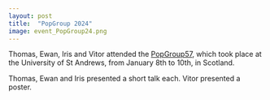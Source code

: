 ```yaml
---
layout: post
title:  "PopGroup 2024"
image: event_PopGroup24.png
---
```


Thomas, Ewan, Iris and Vitor attended the [PopGroup57](https://www.populationgeneticsgroup.org.uk/), which took place at the University of St Andrews, from January 8th to 10th, in Scotland.

Thomas, Ewan and Iris presented a short talk each. Vitor presented a poster. 

